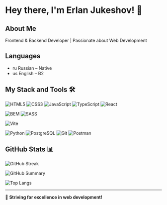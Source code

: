 # Hey there, I'm Erlan Jukeshov! 👋

## About Me
Frontend & Backend Developer | Passionate about Web Development

## Languages
- ru Russian – Native
- us English – B2

## My Stack and Tools 🛠

![HTML5](https://img.shields.io/badge/-HTML5-E34F26?style=flat-square&logo=html5&logoColor=white)
![CSS3](https://img.shields.io/badge/-CSS3-1572B6?style=flat-square&logo=css3)
![JavaScript](https://img.shields.io/badge/-JavaScript-F7DF1E?style=flat-square&logo=javascript&logoColor=black)
![TypeScript](https://img.shields.io/badge/-TypeScript-007ACC?style=flat-square&logo=typescript)
![React](https://img.shields.io/badge/-React-61DAFB?style=flat-square&logo=react&logoColor=black)
<!--![Vue.js](https://img.shields.io/badge/-Vue.js-4FC08D?style=flat-square&logo=vue.js&logoColor=white)-->
<!--!![Angular](https://img.shields.io/badge/-Angular-DD0031?style=flat-square&logo=angular&logoColor=white)-->
<!--!![Node.js](https://img.shields.io/badge/-Node.js-339933?style=flat-square&logo=node.js&logoColor=white)-->
<!--!![Next.js](https://img.shields.io/badge/-Next.js-000000?style=flat-square&logo=nextdotjs)-->
<!--!![Nest.js](https://img.shields.io/badge/-Nest.js-E0234E?style=flat-square&logo=nestjs&logoColor=white)-->
<!--!![Redux](https://img.shields.io/badge/-Redux-764ABC?style=flat-square&logo=redux)-->
![BEM](https://img.shields.io/badge/-BEM-000000?style=flat-square&logo=bem&logoColor=white)
![SASS](https://img.shields.io/badge/-SASS-CC6699?style=flat-square&logo=sass&logoColor=white)
<!--!![Tailwind CSS](https://img.shields.io/badge/-Tailwind%20CSS-38B2AC?style=flat-square&logo=tailwind-css&logoColor=white)-->
<!--!![Notion](https://img.shields.io/badge/-Notion-000000?style=flat-square&logo=notion&logoColor=white)-->
<!--!![Webpack](https://img.shields.io/badge/-Webpack-8DD6F9?style=flat-square&logo=webpack&logoColor=black)-->
![Vite](https://img.shields.io/badge/-Vite-646CFF?style=flat-square&logo=vite&logoColor=white)

![Python](https://img.shields.io/badge/-Python-3776AB?style=flat-square&logo=python&logoColor=white)
![PostgreSQL](https://img.shields.io/badge/-PostgreSQL-336791?style=flat-square&logo=postgresql)
![Git](https://img.shields.io/badge/-Git-F05032?style=flat-square&logo=git)
![Postman](https://img.shields.io/badge/-Postman-FF6C37?style=flat-square&logo=postman&logoColor=white)

## GitHub Stats 📊

![GitHub Streak](https://streak-stats.demolab.com?user=jukeshov-erlan&theme=radical)

![GitHub Summary](https://github-profile-summary-cards.vercel.app/api/cards/profile-details?username=jukeshov-erlan&theme=radical)

![Top Langs](https://github-readme-stats.vercel.app/api/top-langs/?username=jukeshov-erlan&layout=compact&theme=radical)

---
🚀 **Striving for excellence in web development!**
